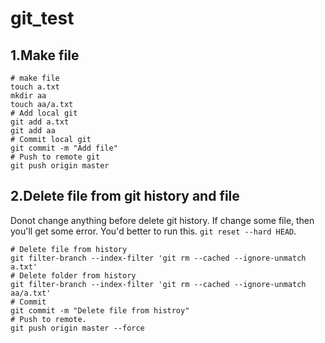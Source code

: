 # git_test


## 1.Make file

```
# make file
touch a.txt
mkdir aa
touch aa/a.txt
# Add local git
git add a.txt
git add aa
# Commit local git
git commit -m "Add file"
# Push to remote git
git push origin master
```

## 2.Delete file from git history and file

Donot change anything before delete git history. If change some file, then you'll get some error.
You'd better to run this. `git reset --hard HEAD`.    

```
# Delete file from history
git filter-branch --index-filter 'git rm --cached --ignore-unmatch a.txt'
# Delete folder from history
git filter-branch --index-filter 'git rm --cached --ignore-unmatch aa/a.txt'
# Commit 
git commit -m "Delete file from histroy"
# Push to remote.
git push origin master --force
```


